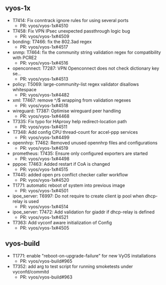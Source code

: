 ## vyos-1x
- T7414: Fix conntrack ignore rules for using several ports
   - PR: vyos/vyos-1x#4510
- T7458: Fix VPN IPsec unexpected passthrough logic bug
   - PR: vyos/vyos-1x#4509
- bonding: T7466: fix the 802.3ad regex
   - PR: vyos/vyos-1x#4517
- snmp: T7464: fix the community string validation regex for compatibility with PCRE2
   - PR: vyos/vyos-1x#4516
- openconnect: T7287:  VPN Openconnect does not check dictionary key se…
   - PR: vyos/vyos-1x#4513
- policy: T5069: large-community-list regex validator disallows whitespace
   - PR: vyos/vyos-1x#4482
- xml: T7467: remove ^/$ wrapping from validation regexes
   - PR: vyos/vyos-1x#4518
- wireguard: T7387: Optimise wireguard peer handling
   - PR: vyos/vyos-1x#4468
- T7335: Fix typo for HAproxy help redirect-location path
   - PR: vyos/vyos-1x#4511
- T7348: Add config CPU thread-count for accel-ppp services
   - PR: vyos/vyos-1x#4499
- opennhrp: T7462: Removed unused opennhrp files and configurations
   - PR: vyos/vyos-1x#4519
- prometheus: T7435: Ensure only configured exporters are started
   - PR: vyos/vyos-1x#4498
- pppoe: T7463: Added restart if CoA is changed
   - PR: vyos/vyos-1x#4515
- T7445: added open prs conflict checker caller workflow
   - PR: vyos/vyos-1x#4520
- T1771: automatic reboot of system into previous image
   - PR: vyos/vyos-1x#4501
- ipoe_server: T6997:  Do not require to create client ip pool when dhcp-relay is used
   - PR: vyos/vyos-1x#4514
- ipoe_server: T7472:  Add validation for giaddr if dhcp-relay is defined
   - PR: vyos/vyos-1x#4521
- T7363: Add vyconf aware initialization of Config
   - PR: vyos/vyos-1x#4505


## vyos-build
- T1771: enable "reboot-on-upgrade-failure" for new VyOS installations
   - PR: vyos/vyos-build#965
- T7352: add arg to test script for running smoketests under vyconfd/commitd
   - PR: vyos/vyos-build#963


